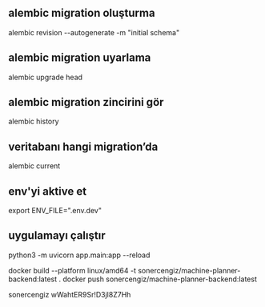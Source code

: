 ## alembic migration oluşturma
alembic revision --autogenerate -m "initial schema"

## alembic migration uyarlama
alembic upgrade head

## alembic migration zincirini gör
alembic history

## veritabanı hangi migration’da
alembic current

## env'yi aktive et
export ENV_FILE=".env.dev"

## uygulamayı çalıştır
python3 -m uvicorn app.main:app --reload


docker build --platform linux/amd64 -t sonercengiz/machine-planner-backend:latest .
docker push sonercengiz/machine-planner-backend:latest

sonercengiz
wWahtER9Sr!D3jl8Z7Hh
